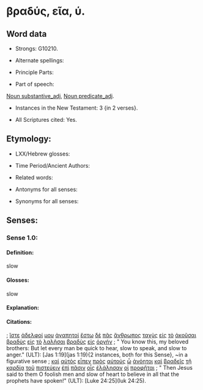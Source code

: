 # βραδύς, εῖα, ύ.

<!-- Status: S2=NeedsFinalCheck -->
<!-- Lexica used for edits: LN MM -->

## Word data

* Strongs: G10210.


* Alternate spellings: 

* Principle Parts: 

* Part of speech: 

[Noun substantive_adj](http://ugg.readthedocs.io/en/latest/noun_substantive_adj.html), 
[Noun predicate_adj](http://ugg.readthedocs.io/en/latest/noun_predicate_adj.html). 

* Instances in the New Testament: 3 {in 2 verses}.

* All Scriptures cited: Yes.

## Etymology: 

* LXX/Hebrew glosses: 

* Time Period/Ancient Authors: 

* Related words: 

* Antonyms for all senses:

* Synonyms for all senses: 

## Senses:

### Sense  1.0: 

#### Definition: 

slow 

#### Glosses: 

slow

#### Explanation: 
 

#### Citations: 

; [ἴστε](../G99999/01.md) [ἀδελφοί](../G00800/01.md) [μου](../G14730/01.md) [ἀγαπητοί](../G00270/01.md) [ἔστω](../G99999/01.md) [δὲ](../G11610/01.md) [πᾶς](../G39560/01.md) [ἄνθρωπος](../G04440/01.md) [ταχὺς](../G50360/01.md) [εἰς](../G15190/01.md) [τὸ](../G35880/01.md) [ἀκοῦσαι](../G01910/01.md) [βραδὺς](../G10210/01.md) [εἰς](../G15190/01.md) [τὸ](../G35880/01.md) [λαλῆσαι](../G29800/01.md) [βραδὺς](../G10210/01.md) [εἰς](../G15190/01.md) [ὀργήν](../G37090/01.md)
; " You know this, my beloved brothers: But let every man be quick to hear, slow to speak, and slow to anger." (ULT): 
[Jas 1:19](jas 1:19){2 instances, both for this Sense}, 
~in a figurative sense
; [καὶ](../G25320/01.md) [αὐτὸς](../G08460/01.md) [εἶπεν](../G30040/01.md) [πρὸς](../G43140/01.md) [αὐτούς](../G08460/01.md) [ὦ](../G55990/01.md) [ἀνόητοι](../G04530/01.md) [καὶ](../G25320/01.md) [βραδεῖς](../G10210/01.md) [τῇ](../G35880/01.md) [καρδίᾳ](../G25880/01.md) [τοῦ](../G35880/01.md) [πιστεύειν](../G41000/01.md) [ἐπὶ](../G19090/01.md) [πᾶσιν](../G39560/01.md) [οἷς](../G37390/01.md) [ἐλάλησαν](../G29800/01.md) [οἱ](../G35880/01.md) [προφῆται](../G43960/01.md)
; " Then Jesus said to them O foolish men and slow of heart to believe in all that the prophets have spoken!" (ULT): 
[Luke 24:25](luk 24:25).
